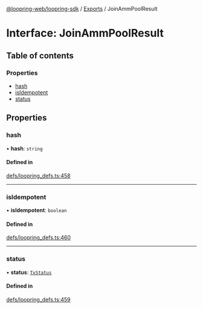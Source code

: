 [@loopring-web/loopring-sdk](../README.md) / [Exports](../modules.md) / JoinAmmPoolResult

# Interface: JoinAmmPoolResult

## Table of contents

### Properties

- [hash](JoinAmmPoolResult.md#hash)
- [isIdempotent](JoinAmmPoolResult.md#isidempotent)
- [status](JoinAmmPoolResult.md#status)

## Properties

### hash

• **hash**: `string`

#### Defined in

[defs/loopring_defs.ts:458](https://github.com/Loopring/loopring_sdk/blob/077bca2/src/defs/loopring_defs.ts#L458)

___

### isIdempotent

• **isIdempotent**: `boolean`

#### Defined in

[defs/loopring_defs.ts:460](https://github.com/Loopring/loopring_sdk/blob/077bca2/src/defs/loopring_defs.ts#L460)

___

### status

• **status**: [`TxStatus`](../enums/TxStatus.md)

#### Defined in

[defs/loopring_defs.ts:459](https://github.com/Loopring/loopring_sdk/blob/077bca2/src/defs/loopring_defs.ts#L459)
